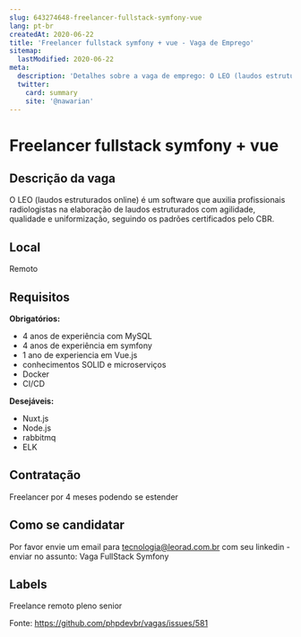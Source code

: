 ```yaml
---
slug: 643274648-freelancer-fullstack-symfony-vue
lang: pt-br
createdAt: 2020-06-22
title: 'Freelancer fullstack symfony + vue - Vaga de Emprego'
sitemap:
  lastModified: 2020-06-22
meta:
  description: 'Detalhes sobre a vaga de emprego: O LEO (laudos estruturados online) é um software que auxilia profissionais radiologistas na elaboração de laudos estruturados com agilidade, qualidade e uniformização, seguindo os padrões certificados pelo CBR.'
  twitter:
    card: summary
    site: '@nawarian'
---
```


# Freelancer fullstack symfony + vue

## Descrição da vaga

O LEO (laudos estruturados online) é um software que auxilia profissionais radiologistas na elaboração de laudos estruturados com agilidade, qualidade e uniformização, seguindo os padrões certificados pelo CBR.
 
## Local
Remoto

## Requisitos

**Obrigatórios:**
- 4 anos de experiência com MySQL
- 4 anos de experiência em symfony
- 1 ano de experiencia em Vue.js
- conhecimentos SOLID e microserviços
- Docker
- CI/CD

**Desejáveis:**
- Nuxt.js
- Node.js
- rabbitmq
- ELK

## Contratação

Freelancer por 4 meses podendo se estender


## Como se candidatar

Por favor envie um email para tecnologia@leorad.com.br com seu linkedin - enviar no assunto: Vaga FullStack Symfony


## Labels

Freelance
remoto
pleno
senior

Fonte: https://github.com/phpdevbr/vagas/issues/581